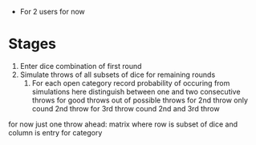 * For 2 users for now

# Stages

1. Enter dice combination of first round
2. Simulate throws of all subsets of dice for remaining rounds
	1. For each open category record probability of occuring from simulations
	here distinguish between one and two consecutive throws for good throws out of possible throws
	for 2nd throw only cound 2nd throw
	for 3rd throw cound 2nd and 3rd throw

for now just one throw ahead: matrix where row is subset of dice and column is entry for category
